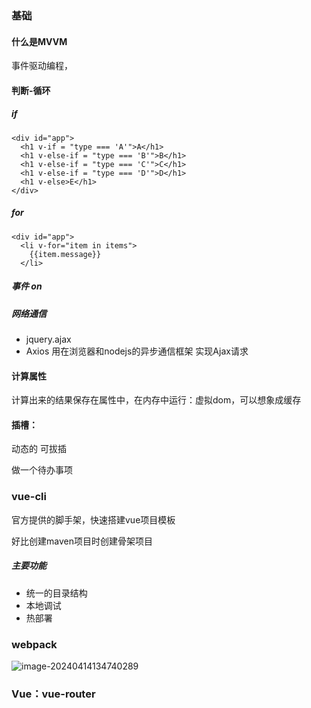 ### 基础

#### 什么是MVVM

事件驱动编程，



#### 判断-循环

##### if

```
<div id="app">
  <h1 v-if = "type === 'A'">A</h1>
  <h1 v-else-if = "type === 'B'">B</h1>
  <h1 v-else-if = "type === 'C'">C</h1>
  <h1 v-else-if = "type === 'D'">D</h1>
  <h1 v-else>E</h1>
</div>
```

##### for

```
<div id="app">
  <li v-for="item in items">
    {{item.message}}
  </li>
```

##### 事件 on



##### 网络通信

* jquery.ajax
* Axios 用在浏览器和nodejs的异步通信框架 实现Ajax请求





#### 计算属性

计算出来的结果保存在属性中，在内存中运行：虚拟dom，可以想象成缓存



#### 插槽：

动态的 可拔插 

做一个待办事项

### vue-cli

官方提供的脚手架，快速搭建vue项目模板

好比创建maven项目时创建骨架项目

##### 主要功能

* 统一的目录结构
* 本地调试
* 热部署



### webpack

![image-20240414134740289](image-20240414134740289.png) 



### Vue：vue-router





















